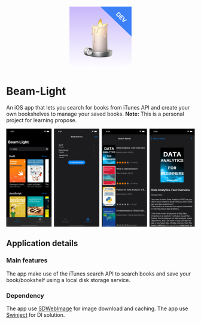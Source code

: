<p align="center">
  <img src="https://github.com/Gerry915/Beam-Light/blob/f09e6c8ddf298e066eb67720f840314dc530012a/Beam%20Light/Support%20Files/Assets.xcassets/AppIcon.appiconset/appstore1024.png" width="33%">
</p>

Beam-Light
==================
An iOS app that lets you search for books from iTunes API and create your own bookshelves to manage your saved books.
<b>Note:</b> This is a personal project for learning propose.

![Screenshots](Screenshots/screens.png)

## Application details

### Main features
The app make use of the iTunes search API to search books and save your book/bookshelf using a local disk storage service.

### Dependency
The app use [SDWebImage](https://github.com/SDWebImage/SDWebImage) for image download and caching.
The app use [Swinject](https://github.com/Swinject/Swinject) for DI solution.
